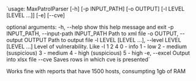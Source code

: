 `usage: MaxPatrolParser    [-h] [-p INPUT_PATH] [-o OUTPUT]
                          [-l LEVEL [LEVEL ...]] [-e] [--cve]

optional arguments:
  -h, --help            show this help message and exit
  -p INPUT_PATH, --input-path INPUT_PATH
                        Path to xml file
  -o OUTPUT, --output OUTPUT
                        Path to output file
  -l LEVEL [LEVEL ...], --level LEVEL [LEVEL ...]
                        Level of vulnerability. Like -l 1 2 4 0 - info 1 - low
                        2 - medium (suspicious) 3 - medium 4 - high
                        (suspicious) 5 - high
  -e, --excel           Output into xlsx file
  --cve                 Saves rows in which cve is presented`
  
 Works fine with reports that have 1500 hosts, consumpting 1gb of RAM 
